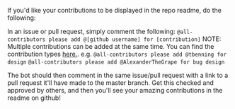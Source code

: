 If you'd like your contributions to be displayed in the repo readme, do the following:

In an issue or pull request, simply comment the following: 
    `@all-contributors please add @[github username] for [contribution]`
    NOTE: Multiple contributions can be added at the same time. You can find the contribution types
    [here.](https://allcontributors.org/docs/en/emoji-key).
    e.g.    `@all-contributors please add @tbenning for design`
            `@all-contributors please add @AlexanderTheGrape for bug design`

The bot should then comment in the same issue/pull request with a link to a pull request
it'll have made to the master branch. Get this checked and approved by others, and then
you'll see your amazing contributions in the readme on github!
